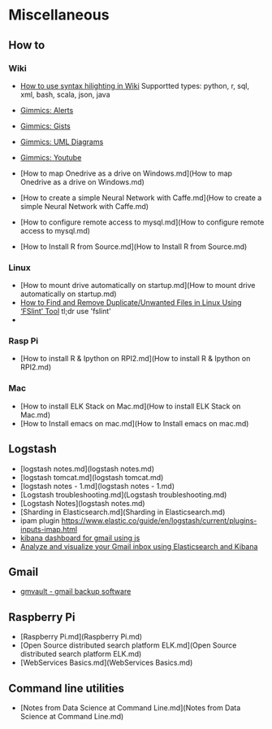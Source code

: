 # Miscellaneous


## How to 


### Wiki
- [How to use syntax hilighting in Wiki](http://dynalon.github.io/mdwiki/#!quickstart.md#Syntax_highlighting) Supportted types: python, r, sql, xml, bash, scala, json, java
- [Gimmics: Alerts](http://dynalon.github.io/mdwiki/#!gimmicks.md#Alerts)
- [Gimmics: Gists](http://dynalon.github.io/mdwiki/#!gimmicks.md#GitHub_Gists)
- [Gimmics: UML Diagrams](http://dynalon.github.io/mdwiki/#!gimmicks.md#UML_Diagrams_via_yUML.me)
- [Gimmics: Youtube](http://dynalon.github.io/mdwiki/#!gimmicks.md#Youtube)
- [How to map Onedrive as a drive on Windows.md](How to map Onedrive as a drive on Windows.md)
- [How to create a simple Neural Network with Caffe.md](How to create a simple Neural Network with Caffe.md)
- [How to configure remote access to mysql.md](How to configure remote access to mysql.md)


- [How to Install R from Source.md](How to Install R from Source.md)


### Linux 
- [How to mount drive automatically on startup.md](How to mount drive automatically on startup.md)
- [How to Find and Remove Duplicate/Unwanted Files in Linux Using ‘FSlint’ Tool](http://www.tecmint.com/fslint-find-and-remove-duplicate-unwanted-files-in-linux/) tl;dr use 'fslint'
- 


### Rasp Pi 
- [How to install R & Ipython on RPI2.md](How to install R & Ipython on RPI2.md)


### Mac 
- [How to install ELK Stack on Mac.md](How to install ELK Stack on Mac.md)
- [How to Install emacs on mac.md](How to Install emacs on mac.md)


## Logstash
- [logstash notes.md](logstash notes.md)
- [logstash tomcat.md](logstash tomcat.md)
- [logstash notes - 1.md](logstash notes - 1.md)
- [Logstash troubleshooting.md](Logstash troubleshooting.md)
- [Logstash Notes](logstash notes.md)
- [Sharding in Elasticsearch.md](Sharding in Elasticsearch.md)
- ipam plugin https://www.elastic.co/guide/en/logstash/current/plugins-inputs-imap.html
- [kibana dashboard for gmail using js](https://gist.github.com/orweinberger/6d519fd5deaf59bed7dc#file-quickstart-js)
- [Analyze and visualize your Gmail inbox using Elasticsearch and Kibana](https://medium.com/@orweinberger/analyze-and-visualize-your-gmail-inbox-using-elasticsearch-and-kibana-88cb4e373c13#.q5fvd8fu6)



## Gmail 
- [gmvault - gmail backup software](https://github.com/gaubert/gmvault)


## Raspberry Pi
- [Raspberry Pi.md](Raspberry Pi.md)
- [Open Source distributed search platform ELK.md](Open Source distributed search platform ELK.md)
- [WebServices Basics.md](WebServices Basics.md)



## Command line utilities 
- [Notes from Data Science at Command Line.md](Notes from Data Science at Command Line.md)